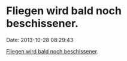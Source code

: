 Fliegen wird bald noch beschissener.
====================================

Date: 2013-10-28 08:29:43

[Fliegen wird bald noch
beschissener](http://online.wsj.com/news/articles/SB10001424052702304384104579141941949066648).
